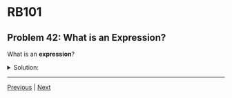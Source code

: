 # RB101
## Problem 42: What is an Expression?

What is an **expression**?

<details>
<summary>Solution:</summary>

An expression is any piece of code that evaluates to a value. In Ruby, almost everything is an expression.

Examples of expressions:
```ruby
5 + 3              # Evaluates to 8
"hello".upcase     # Evaluates to "HELLO"
x > 10             # Evaluates to true or false
[1, 2, 3]          # Evaluates to an array
x = 5              # Evaluates to 5 (assignment is an expression!)
if true
  10
else
  20
end                # Evaluates to 10
```

**Everything returns a value in Ruby:**
```ruby
# if statement is an expression
result = if 5 > 3
           "yes"
         else
           "no"
         end
result  # => "yes"

# case statement is an expression
grade = case score
        when 90..100 then 'A'
        when 80...90 then 'B'
        else 'F'
        end
```

**Using expression values:**
```ruby
# Can use any expression where a value is expected
puts 5 + 3                    # => 8
arr = [1, 2, 3].map { |n| n * 2 }
x = y = 10  # Both assignments are expressions
```

</details>

---

[Previous](041.md) | [Next](043.md)

